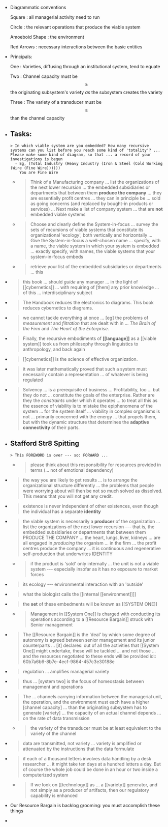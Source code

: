 - Diagrammatic conventions
  
  Square
  : all managerial activity need to run
  
  Circle
  : the relevant operations that produce the viable system
  
  Amoeboid Shape
  : the environment
  
  Red Arrows
  : necessary interactions between the basic entities
- Principals:
  
  One
  : Varieties, diffusing through an institutional system, tend to equate
  
  Two
  : Channel capacity must be $$\geq$$ the originating subsystem's variety *as* the subsystem creates the variety
  
  Three
  : The variety of a transducer must be $$\geq$$ than the channel capacity
- Tasks:
	-
	  > In which viable system are you embedded? How many recursive systems can you list before you reach some kind of 'totality'? ... Please make some kind of diagram, so that ... a record of your investigations is begun
		- Eg, (Total Industry (Heavy Industry (Iron & Steel (Cold Working (Wire (Fine Wire))))))
		  You are Fine Wire
	-
	  > Think of a Manufacturing company ... list the organizations of the next lower recursion ... the embedded subsidiaries or departments that between them **produce the company** ... they are essentially profit centres ... they can in principle be ... sold as going concerns (and replaced by bought-in products or services) ... Next make a list of company system ... that are **not** embedded viable systems
	-
	  > Choose and clearly define the System-in-focus ... survey the sets of recursions of viable systems that constitute its organizational 'ecology', both vertically and horizontally ... Give the System-in-focus a well-chosen name ... specify, with a name, the viable system in which your system is embedded ... exactly specify, with names, the viable systems that your system-in-focus embeds
	-
	  > retrieve your list of the embedded subsidiaries or departments ... this
-
  > this book ... should *guide* any manager ... in the light of [[cybernetics]] ... with requiring of [them] any prior knowledge ... of this ... interdisciplinary subject
-
  > The Handbook reduces the electronics to diagrams. This book reduces cybernetics to diagrams.
-
  > we cannot tackle everything at once ... [eg] the problems of *measurement* and *filtration* that are dealt with in ... *The Brain of the Firm* and *The Heart of the Enterprise*.
-
  > Finally, the recursive embodiments of **[[language]]** as a [[viable system]] took us from philosophy through linguistics to anthropology, and back again
-
  > [[cybernetics]] is the science of effective organization.
-
  > it was later mathematically proved that such a system must necessarily contain a representation ... of whatever is being regulated
-
  > Solvency ... is a prerequisite of business ... Profitability, too ... but they do not ... constitute the goals of the enterprise. Rather are they the *constraints* under which it operates ... to treat all this as the essence of viability is to mistake the epiphenomena of the system ... for the system itself ... viability in complex organisms is not ... primarily concerned with the energy ... that propels them, but with the dynamic structure that determines the **adaptive connectivity** of their parts.
- Stafford Str8 Spitting
	-
	  > This FOREWORD is over --- so: FORWARD ...
	-
	  > please think about this responsibility for resources provided in terms (... not of emotional dependency)
-
  > the way you are likely to get results ... is to arrange the organizational structure differently ... the problems that people were worrying about will then be not so much solved as dissolved. This means that you will not get any credit.
-
  > existence is never independent of other existences, even though the individual has a separate **identity**
-
  > the viable system is necessarily a **producer** of the organization ... list the organizations of the next lower recursion --- that is, the embedded subsidiaries or departments that between them PRODUCE THE COMPANY ... the heart, lungs, liver, kidneys ... are all engaged in *producing* the organism ... in the firm ... the profit centres produce the company ... it is continuous and regenerative self-production that underwrites IDENTITY
	-
	  > if the product is 'sold' only internally ... the unit is not a viable system --- especially insofar as it has no exposure to market forces
-
  > its ecology --- environmental interaction with an 'outside'
-
  > what the biologist calls the [[internal [[environment]]]]
-
  > the **set** of these embedments will be known as [[SYSTEM ONE]]
	-
	  > Management in [[System One]] is charged with conducting its operations according to a [[Resource Bargain]] struck with Senior management
-
  > The [[Resource Bargain]] is the 'deal' by which some degree of autonomy is agreed between senior management and its junior counterparts ... [it] declares: out of all the activities that [[System One]] might undertake, these will be tackled ... and not those ... and the resources negotiated to these ends will be provided
  id:: 60b7a6b6-8b7e-4ecf-9864-457c3e30188e
-
  > regulation ... amplifies managerial variety
-
  > thus ... [system two] is the focus of homeostasis between management and operations
-
  > The ... channels carrying information between the managerial unit, the operation, and the environment must each have a higher [channel capacity] ... than the originating subsystem has to generate [variety] ... the capacity of an actual channel depends ... on the rate of data transmission
	-
	  > the variety of the transducer must be at least equivalent to the variety of the channel
-
  > data are transmitted, not variety ... variety is amplified or attenuated by the instructions that the data formulate
-
  > if each of a thousand letters involves data handling by a desk researcher ... it might take ten days at a hundred letters a day. But of course the whole job could be done in an hour or two inside a computerized system
	-
	  > If we look on [[technology]] as ... a [[variety]] generator, and not simply as a producer of artifacts, then our regulatory capability is enhanced
- Our Resource Bargain is backlog grooming: you must accomplish these things
-